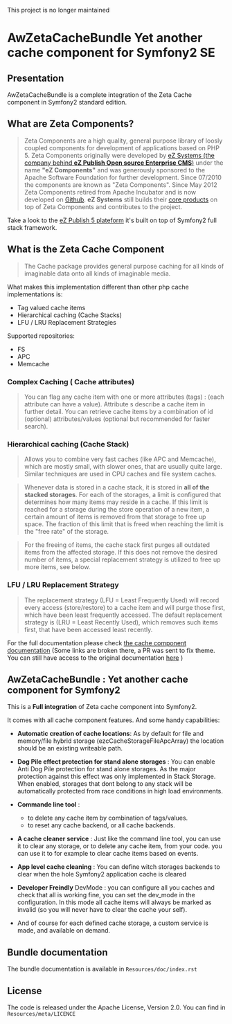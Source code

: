 
This project is no longer maintained

# AwZetaCacheBundle Yet another cache component for Symfony2 SE


## Presentation

AwZetaCacheBundle is a complete integration of the Zeta Cache component in Symfony2 standard edition.

## What are Zeta Components?

> Zeta Components are a high quality, general purpose library of loosly coupled
components for development of applications based on PHP 5.
Zeta Components originally were developed by [eZ Systems (the company behind **eZ Publish Open source Enterprise CMS**)](http://ez.no)
under the name **"eZ Components"** and was
generously sponsored to the Apache Software Foundation for further development.
Since 07/2010 the components are known as "Zeta Components".
Since May 2012 Zeta Components retired from Apache Incubator and is now developed on
[Github](https://github.com/zetacomponents).
**eZ Systems** still builds their [core products](https://github.com/ezsystems) on top of Zeta Components and contributes to the project.

Take a look to the [eZ Publish 5 plateform](https://ez.no/Products/eZ-Publish-5-Platform) it's built on top of Symfony2 full stack framework.


## What is the Zeta Cache Component

> The Cache package provides general purpose caching for all kinds of
imaginable data onto all kinds of imaginable media.

What makes this implementation different than other php cache implementations is:
- Tag valued cache items
- Hierarchical caching (Cache Stacks)
- LFU / LRU Replacement Strategies

Supported repositories:
- FS
- APC
- Memcache

### Complex Caching ( Cache attributes)

> You can flag any cache item with one or more attributes (tags) : (each attribute can have a value).
Attribute s describe a cache item in further detail. You can retrieve cache items by a combination of id (optional) attributes/values (optional but recommended for faster search).


### Hierarchical caching (Cache Stack)

> Allows you to combine very fast caches (like APC and Memcache),
which are mostly small, with slower ones, that are usually quite large.
Similar techniques are used in CPU caches and file system caches.

> Whenever data is stored in a cache stack, it is stored in **all of the stacked storages**.
For each of the storages, a limit is configured that determines how many items may
reside in a cache. If this limit is reached for a storage during the store operation of
a new item, a certain amount of items is removed from that storage to free up space.
The fraction of this limit that is freed when reaching the limit is the "free rate"
of the storage.

> For the freeing of items, the cache stack first purges all outdated items
from the affected storage. If this does not remove the desired number of items, a special
replacement strategy is utilized to free up more items, see below.

### LFU / LRU Replacement Strategy

> The replacement strategy (LFU = Least Frequently Used) will record every access
(store/restore) to a cache item and will purge those first, which have been least frequently accessed.
The default replacement strategy is (LRU = Least Recently Used), which removes such items first,
that have been accessed least recently.

For the full documentation please check [the cache component documentation](http://zetacomponents.org/documentation/trunk/Cache/tutorial.html)
(Some links are broken there, a PR was sent to fix theme. You can still have access to the original documentation
[here](http://ezcomponents.org/docs/tutorials/Cache)  )


## AwZetaCacheBundle : Yet another cache component for Symfony2

This is a **Full integration** of Zeta cache component into Symfony2.

It comes with all cache component features. And some handy capabilities:

- **Automatic creation of cache locations**:
    As by default for file and memory/file hybrid storage (ezcCacheStorageFileApcArray) the location should be an existing writeable path.

- **Dog Pile effect protection for stand alone storages** :
    You can enable Anti Dog Pile protection for stand alone storages. As the major protection against this effect was only implemented in Stack Storage.
    When enabled, storages that dont belong to any stack will be automatically protected from race conditions in high load environments.

- **Commande line tool** :
    + to delete any cache item by combination of tags/values.
    + to reset any cache backend, or all cache backends.

- **A cache cleaner service** :
    Just like the command line tool, you can use it to clear any storage, or to delete any cache item, from your code.
    you can use it to for example to clear cache items based on events.

- **App level cache cleaning** :
    You can define witch storages backends to clear when the hole Symfony2 application cache is cleared

- **Developer Freindly** DevMode :
    you can configure all you caches and check that all is working fine, you can set the dev_mode in the configuration.
    In this mode all cache items will always be marked as invalid (so you will never have to clear the cache your self).

- And of course for each defined cache storage, a custom service is made, and available on demand.

## Bundle documentation

The bundle documentation is available in `Resources/doc/index.rst`

## License
The code is released under the Apache License, Version 2.0. You can find in `Resources/meta/LICENCE`
